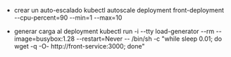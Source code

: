 - crear un auto-escalado
  kubectl autoscale deployment front-deployment --cpu-percent=90 --min=1 --max=10

- generar carga al deployment
  kubectl run -i --tty load-generator --rm --image=busybox:1.28 --restart=Never -- /bin/sh -c "while sleep 0.01; do wget -q -O- http://front-service:3000; done"
